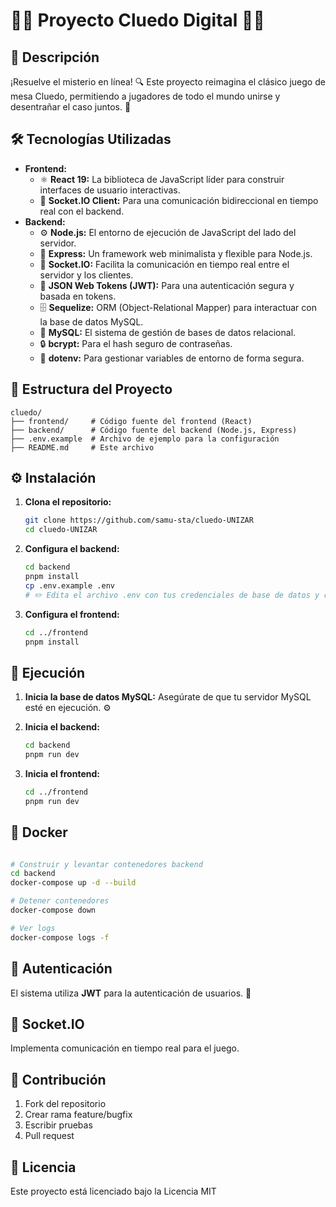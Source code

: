 # 🕵️‍♂️ Proyecto Cluedo Digital 🕵️‍♀️

## 📜 Descripción

¡Resuelve el misterio en línea! 🔍 Este proyecto reimagina el clásico juego de mesa Cluedo, permitiendo a jugadores de todo el mundo unirse y desentrañar el caso juntos. 🤝

## 🛠️ Tecnologías Utilizadas

*   **Frontend:**
    *   ⚛️ **React 19:** La biblioteca de JavaScript líder para construir interfaces de usuario interactivas.
    *   🔌 **Socket.IO Client:** Para una comunicación bidireccional en tiempo real con el backend.
*   **Backend:**
    *   ⚙️ **Node.js:** El entorno de ejecución de JavaScript del lado del servidor.
    *   🚀 **Express:** Un framework web minimalista y flexible para Node.js.
    *   🔗 **Socket.IO:** Facilita la comunicación en tiempo real entre el servidor y los clientes.
    *   🔑 **JSON Web Tokens (JWT):** Para una autenticación segura y basada en tokens.
    *   🗄️ **Sequelize:** ORM (Object-Relational Mapper) para interactuar con la base de datos MySQL.
    *   🐬 **MySQL:** El sistema de gestión de bases de datos relacional.
    *   🔒 **bcrypt:** Para el hash seguro de contraseñas.
    *   🌿 **dotenv:** Para gestionar variables de entorno de forma segura.

## 📂 Estructura del Proyecto
```
cluedo/
├── frontend/     # Código fuente del frontend (React)
├── backend/      # Código fuente del backend (Node.js, Express)
├── .env.example  # Archivo de ejemplo para la configuración
├── README.md     # Este archivo
```

## ⚙️ Instalación

1.  **Clona el repositorio:**

    ```bash
    git clone https://github.com/samu-sta/cluedo-UNIZAR
    cd cluedo-UNIZAR
    ```

2.  **Configura el backend:**

    ```bash
    cd backend
    pnpm install
    cp .env.example .env
    # ✏️ Edita el archivo .env con tus credenciales de base de datos y clave secreta JWT
    ```

3.  **Configura el frontend:**

    ```bash
    cd ../frontend
    pnpm install
    ```

## 🚀 Ejecución

1.  **Inicia la base de datos MySQL:** Asegúrate de que tu servidor MySQL esté en ejecución. ⚙️

2.  **Inicia el backend:**

    ```bash
    cd backend
    pnpm run dev
    ```

3.  **Inicia el frontend:**

    ```bash
    cd ../frontend
    pnpm run dev
    ```
## 🐳 Docker

```bash

# Construir y levantar contenedores backend
cd backend
docker-compose up -d --build

# Detener contenedores
docker-compose down

# Ver logs
docker-compose logs -f
```


## 🔑 Autenticación

El sistema utiliza **JWT** para la autenticación de usuarios. 🔐

## 💬 Socket.IO

Implementa comunicación en tiempo real para el juego.

## 🤝 Contribución

1. Fork del repositorio
2. Crear rama feature/bugfix
3. Escribir pruebas
4. Pull request

## 📜 Licencia

Este proyecto está licenciado bajo la Licencia MIT
